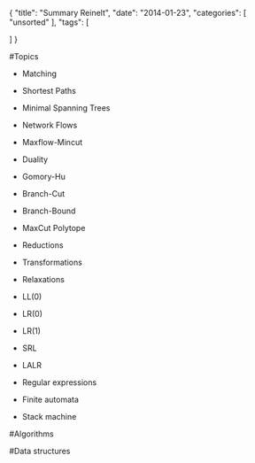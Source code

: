 {
  "title": "Summary Reinelt",
  "date": "2014-01-23",
  "categories": [
    "unsorted"
  ],
  "tags": [
    
  ]
}

#Topics

- Matching
- Shortest Paths
- Minimal Spanning Trees
- Network Flows
- Maxflow-Mincut
- Duality

- Gomory-Hu
- Branch-Cut
- Branch-Bound
- MaxCut Polytope
- Reductions
- Transformations
- Relaxations

- LL(0)
- LR(0)
- LR(1)
- SRL
- LALR
- Regular expressions
- Finite automata
- Stack machine

#Algorithms

#Data structures
